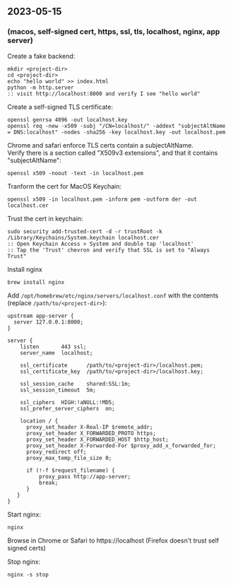 ## 2023-05-15  
### (macos, self-signed cert, https, ssl, tls, localhost, nginx, app server)  
  
Create a fake backend:  
  
    mkdir <project-dir>  
    cd <project-dir>  
    echo "hello world" >> index.html  
    python -m http.server  
    :: visit http://localhost:8000 and verify I see "hello world"  
  
Create a self-signed TLS certificate:  
  
    openssl genrsa 4096 -out localhost.key  
    openssl req -new -x509 -subj "/CN=localhost/" -addext "subjectAltName = DNS:localhost" -nodes -sha256 -key localhost.key -out localhost.pem  
  
Chrome and safari enforce TLS certs contain a subjectAltName.  
Verify there is a section called "X509v3 extensions", and that it contains "subjectAltName":  
  
    openssl x509 -noout -text -in localhost.pem  
  
Tranform the cert for MacOS Keychain:  
  
    openssl x509 -in localhost.pem -inform pem -outform der -out localhost.cer  
  
Trust the cert in keychain:  
  
    sudo security add-trusted-cert -d -r trustRoot -k /Library/Keychains/System.keychain localhost.cer  
    :: Open Keychain Access > System and double tap 'localhost'  
    :: Tap the 'Trust' chevron and verify that SSL is set to "Always Trust"  
  
Install nginx  
  
    brew install nginx  
  
Add `/opt/homebrew/etc/nginx/servers/localhost.conf` with the contents (replace `/path/to/<project-dir>`):  
  
    upstream app-server {  
      server 127.0.0.1:8000;  
    }  
  
    server {  
        listen       443 ssl;  
        server_name  localhost;  
  
        ssl_certificate      /path/to/<project-dir>/localhost.pem;  
        ssl_certificate_key  /path/to/<project-dir>/localhost.key;  
  
        ssl_session_cache    shared:SSL:1m;  
        ssl_session_timeout  5m;  
  
        ssl_ciphers  HIGH:!aNULL:!MD5;  
        ssl_prefer_server_ciphers  on;  
  
        location / {  
          proxy_set_header X-Real-IP $remote_addr;  
          proxy_set_header X_FORWARDED_PROTO https;  
          proxy_set_header X_FORWARDED_HOST $http_host;  
          proxy_set_header X-Forwarded-For $proxy_add_x_forwarded_for;  
          proxy_redirect off;  
          proxy_max_temp_file_size 0;  
  
          if (!-f $request_filename) {  
              proxy_pass http://app-server;  
              break;  
          }  
       }  
    }  
  
  
Start nginx:  
  
    nginx  
  
Browse in Chrome or Safari to https://localhost (Firefox doesn't trust self signed certs)  
  
Stop nginx:  
  
    nginx -s stop  
